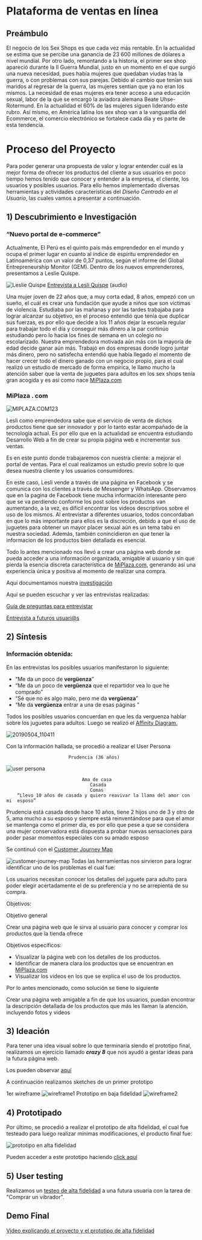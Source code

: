 # **Plataforma de ventas en línea**

## Preámbulo

El negocio de los Sex Shops es que cada vez más rentable. En la actualidad se estima
que se percibe una ganancia de 23 600 millones de dólares a nivel mundial.
Por otro lado, remontando a la historia, el primer sex shop apareció durante la II Guerra Mundial, 
justo en un momento en el que surgió una nueva necesidad, pues había mujeres que quedaban viudas 
tras la guerra, o con problemas con sus parejas. Debido al cambio que tenían sus maridos al regresar
de la guerra, las mujeres sentían que ya no eran los mismos. La necesidad de esas mujeres era tener
acceso a una educación sexual, labor de la que se encargó la aviadora alemana Beate Uhse-Rotermund. 
En la actualidad el 60% de las mujeres siguen liderando este rubro. Así mismo, en América latina los
sex shop van a la vanguardia del Ecommerce, el comercio electrónico se fortalece cada día  y es parte 
de esta tendencia. 

# Proceso del Proyecto
Para poder generar una propuesta de valor y lograr entender cuál es la mejor forma de ofrecer los productos del cliente a sus usuarios en poco tiempo hemos tenido que conocer y entender a la empresa, el cliente, los usuarios y posibles usuarios. Para ello hemos implementado diversas herramientas y actividades características del  *Diseño Centrado en el Usuario*, las cuales vamos a presentar a continuación.

## 1) Descubrimiento e Investigación

### “Nuevo portal de e-commerce”

Actualmente, El Perú es el quinto país más emprendedor en el mundo y ocupa el primer lugar en cuanto 
al índice de espíritu emprendedor en Latinoamérica con un valor de 0,37 puntos, según el informe del Global 
Entrepreneurship Monitor (GEM). Dentro de los nuevos emprenderores, presentamos a Leslie Quispe.

![Leslie Quispe](https://user-images.githubusercontent.com/47748876/58070463-c85a1580-7b5e-11e9-8450-e2adca044fb6.jpg) 
[Entrevista a Lesli Quispe](https://drive.google.com/open?id=1AxVKs3V2Akhg7LlZw8JHJ9POM8LzVsAf) (audio)

Una mujer joven de 22 años que, a muy corta edad, 8 años,  empezó con un sueño, el cuál es crear una fundación que ayude a niños que son víctimas de violencia. Estudiaba por las mañanas y por las tardes trabajaba para lograr
alcanzar su objetivo, en el proceso entendió que tenía que duplicar sus fuerzas, es por ello que decide a los 11 años dejar la escuela regular para trabajar todo el día y conseguir más dinero a la par continúo estudiando
pero lo hacia los fines de semana en un colegio no escolarizado. Nuestra emprendedora motivada aún más con la mayoría de edad decide ganar aún más. Trabajó en dos empresas donde logro juntar más dinero, pero no satisfecha
entendió que había llegado el momento de hacer crecer todo el dinero ganado con un negocio propio, para el cual 
realizó un estudio de mercado de forma empírica, le llamo mucho la atención saber que la venta de juguetes 
para adultos en los sex shops tenía gran acogida y es así como nace [MiPlaza.com](https://www.facebook.com/MiPlaza.com1/)
### MiPlaza . com
![MIPLAZA.COM123](https://user-images.githubusercontent.com/47748876/58070697-a614c780-7b5f-11e9-9f4e-5946c9b0acf9.png)

Lesli como emprendedora sabe que el servicio de venta de dichos productos 
tiene que ser innovador y por lo tanto estar acompañado de la tecnologia actual. Es por
ello que en la actualidad se encuentra estudiando Desarrollo Web a fin de crear
su propia página web  e incrementar sus ventas.


Es en este punto donde trabajaremos con nuestra cliente: a mejorar el portal de ventas. Para el cual realizamos un estudio previo sobre lo que desea nuestra cliente y los 
usuarios consumidores. 

En este caso, Lesli vende a través de una página en Facebook y se comunica con los clientes a través de Messenger y WhatsApp. Observamos que en la pagina de Facebook tiene mucha información interesante pero que se va perdiendo conforme los post sobre los productos van aumentando, a la vez, es difícil encontrar los videos descriptivos sobre el uso de los mismos. Al entrevistar a diferentes usuarios, todos concordaban en que lo más importante para ellos es la discreción, debido a que el uso de juguetes para obtener un mayor placer sexual aún es un tema tabú en nuestra sociedad. Además, también conincidieron en que tener la informacion de los productos bien detallada es esencial. 

Todo lo antes mencionado nos llevó a crear una página web donde se pueda acceder a una información organizada, amigable al usuario y sin que pierda la esencia discreta característica de [MiPlaza.com](https://www.facebook.com/MiPlaza.com1/), generando así una experiencia única y positiva al momento de realizar una compra.

Aquí documentamos nuestra [investigación](https://drive.google.com/open?id=1f2XqnZbHn2Ep_5xqLY8KNkaOjTRBZm81n_pX8lkFLgQ)

 Aquí se pueden escuchar y ver las entrevistas realizadas:
 
 [Guía de preguntas para entrevistar](https://drive.google.com/open?id=1ycKwOORyodecfibC29M3KvQ3DKJKUubkMyekwfROcx4)

 [Entrevista a futuros usuari@s](https://drive.google.com/open?id=1nVzx-zp8dFviRDYRdi3AV2aCVCWpNLwv)
 

## 2) Síntesis

### Información obtenida:
En las entrevistas los posibles usuarios manifestaron lo siguiente:

- “Me da un poco de **vergüenza**”
- “Me da un poco de **vergüenza** que el repartidor vea lo que he comprado”
- “Sé que no es algo malo, pero me da **vergüenza**”
- “Me da **vergüenza** entrar a una de esas páginas ”

Todos los posibles usuarios concuerdan en que les da verguenza hablar sobre los juguetes para adultos. Luego se realizó el [Affinity Diagram.](https://drive.google.com/open?id=1vzc4eKx_Sg9Kz0cVp1i3Kb31bx18Cmbe)

![20190504_110411](https://user-images.githubusercontent.com/47748876/58078084-84bdd680-7b73-11e9-9ed0-079919df99a2.jpg)

Con la información hallada, se procedió a realizar el User Persona

                           Prudencia (36 años)

![user persona](https://user-images.githubusercontent.com/47748876/58079165-01ea4b00-7b76-11e9-88f6-368a0f33e4fb.png)

                                Ama de casa
                                   Casada
                                   Comas
        “Llevo 10 años de casada y quiero reavivar la llama del amor con mi  esposo”

Prudencia está casada desde hace 10 años, tiene 2 hijos uno de 3 y otro de 5, ama mucho a su esposo y siempre está reinventándose para que el amor se mantenga como el primer día, es por ello que pese a que se considera una mujer conservadora está dispuesta a probar nuevas sensaciones para poder pasar momentos especiales con su amado esposo

Se continuó con el [Customer Journey Map](https://drive.google.com/open?id=1LylflAV13EvuHryrtY4OPVMo6LDEtyx-)
 
![customer-journey-map](assets/customerjourneymap.jpg)
Todas las herramientas nos sirvieron para lograr identificar uno de los problemas el cual fue:

Los usuarios necesitan conocer los detalles del juguete para adulto para poder elegir acertadamente el de su preferencia y no se arrepienta de su compra.

Objetivos:

Objetivo general

Crear una página web que le sirva al usuario para conocer y comprar los productos que la tienda ofrece

Objetivos específicos: 

- Visualizar la página web con los detalles de los productos.
- Identificar de manera clara los productos que se encuentran en [MiPlaza.com](https://www.facebook.com/MiPlaza.com1/)
- Visualizar los videos en los que se explica el uso de los productos.

Por lo antes mencionado, como solución se tiene lo siguiente 

Crear una página web amigable a fin de que los usuarios, puedan encontrar la descripción detallada de los productos que más les llaman la atención. incluyendo fotos y videos

## 3) Ideación
Para tener una idea visual sobre lo que terminaría siendo el prototipo final, realizamos un ejercicio llamado ***crazy 8*** que nos ayudó a gestar ideas para la futura página web.

Los pueden observar [aquí](https://drive.google.com/open?id=1da7kutpdAO9vQo-Up8PHfVVdz9oaEWht)

A continuación realizamos sketches de un primer prototipo

1er wireframe
![wireframe1](assets/baja.jpg)
Prototipo en baja fidelidad
![wireframe2](assets/baja2.jpg)
 ## 4) Prototipado
Por último, se procedió a realizar el prototipo de alta fidelidad, el cual fue testeado para luego realizar mínimas modificaciones, el producto final fue:

![prototipo en alta fidelidad](assets/miplaza.jpg)

Pueden acceder a este prototipo haciendo [click aquí](https://www.figma.com/proto/d5PIgkX7u4cQAEjh1BpHrL2f/Prototipo-de-alta-fidelidad?node-id=288%3A372&viewport=1080%2C394%2C0.2613091766834259&scaling=min-zoom)


## 5) User testing

Realizamos un [testeo de alta fidelidad](https://drive.google.com/open?id=15jFKtmbc9FFIlK8bpekgK1wKZi8vb4fG) a una futura usuaria con la tarea de "Comprar un vibrador". 


## Demo Final
[Video explicando el proyecto y el prototipo de alta fidelidad](https://drive.google.com/open?id=10zc30YfO68ElX_SaA88vjwWdzf4rzxIW)



